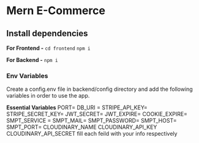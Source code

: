 # Mern E-Commerce

## Install dependencies
**For Frontend -**   `cd frontend`  `npm i`

**For Backend -**   `npm i`
### Env Variables
Create a config.env file in backend/config directory and add the following variables in order to use the app.

**Essential Variables** PORT= DB_URI = STRIPE_API_KEY= STRIPE_SECRET_KEY= JWT_SECRET= JWT_EXPIRE= COOKIE_EXPIRE= 
SMPT_SERVICE = SMPT_MAIL= SMPT_PASSWORD= SMPT_HOST= SMPT_PORT= CLOUDINARY_NAME CLOUDINARY_API_KEY CLOUDINARY_API_SECRET
fill each feild with your info respectively
